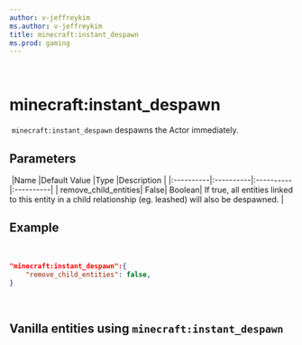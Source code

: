 ```yaml
---
author: v-jeffreykim
ms.author: v-jeffreykim
title: minecraft:instant_despawn
ms.prod: gaming
---
```

​
# minecraft:instant_despawn
​
`minecraft:instant_despawn` despawns the Actor immediately.
​
## Parameters
​
|Name |Default Value  |Type  |Description  |
|:----------|:----------|:----------|:----------|
| remove_child_entities| False| Boolean| If true, all entities linked to this entity in a child relationship (eg. leashed) will also be despawned. |
​
## Example
​
```json
"minecraft:instant_despawn":{
    "remove_child_entities": false,
}
```
​
## Vanilla entities using `minecraft:instant_despawn`​